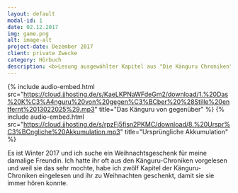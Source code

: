 ```yaml
---
layout: default
modal-id: 1
date: 02.12.2017
img: game.png
alt: image-alt
project-date: Dezember 2017
client: private Zwecke
category: Hörbuch
description: <b>Lesung ausgewählter Kapitel aus "Die Känguru Chroniken" <br> von Marc-Uwe Kling.</b>
---
```

{% include audio-embed.html src="https://cloud.jjhosting.de/s/KaeLKPNaWFdeGm2/download/1.%20Das%20K%C3%A4nguru%20von%20gegen%C3%BCber%20%28Stille%20entfernt%2013022025%29.mp3" title="Das Känguru von gegenüber" %}
{% include audio-embed.html src="https://cloud.jjhosting.de/s/rpzFj5fisn2PKMC/download/8.%20Urspr%C3%BCngliche%20Akkumulation.mp3" title="Ursprüngliche Akkumulation" %}

Es ist Winter 2017 und ich suche ein Weihnachtsgeschenk für meine damalige Freundin. 
Ich hatte ihr oft aus den Känguru-Chroniken vorgelesen und weil sie das sehr mochte, 
habe ich zwölf Kapitel der Känguru-Chroniken eingelesen und ihr zu Weihnachten geschenkt, 
damit sie sie immer hören konnte.
